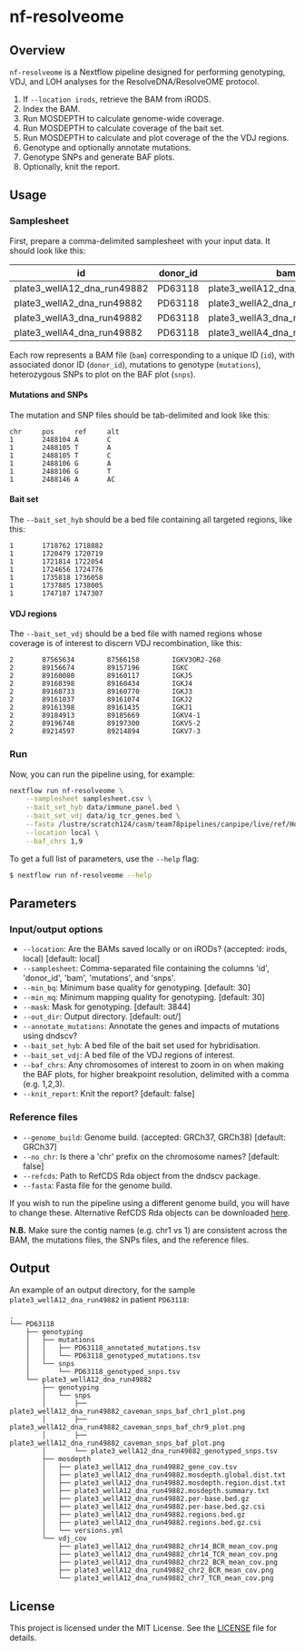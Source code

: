 # nf-resolveome

## Overview

`nf-resolveome` is a Nextflow pipeline designed for performing genotyping, 
VDJ, and LOH analyses for the ResolveDNA/ResolveOME protocol.

1. If `--location irods`, retrieve the BAM from iRODS.
2. Index the BAM.
3. Run MOSDEPTH to calculate genome-wide coverage.
4. Run MOSDEPTH to calculate coverage of the bait set.
5. Run MOSDEPTH to calculate and plot coverage of the the VDJ regions.
6. Genotype and optionally annotate mutations.
7. Genotype SNPs and generate BAF plots.
8. Optionally, knit the report.

## Usage

### Samplesheet

First, prepare a comma-delimited samplesheet with your input data. It should 
look like this:

| id                          | donor_id | bam                           | mutations                     | snps                      |
|----------------------------|----------|--------------------------------|-------------------------------|---------------------------|
| plate3_wellA12_dna_run49882 | PD63118  | plate3_wellA12_dna_run49882.bam | PD63118_nanoseq_mutations.tsv | PD63118_caveman_snps.tsv |
| plate3_wellA2_dna_run49882  | PD63118  | plate3_wellA2_dna_run49882.bam  | PD63118_nanoseq_mutations.tsv | PD63118_caveman_snps.tsv |
| plate3_wellA3_dna_run49882  | PD63118  | plate3_wellA3_dna_run49882.bam  | PD63118_nanoseq_mutations.tsv | PD63118_caveman_snps.tsv |
| plate3_wellA4_dna_run49882  | PD63118  | plate3_wellA4_dna_run49882.bam  | PD63118_nanoseq_mutations.tsv | PD63118_caveman_snps.tsv |                                            |

Each row represents a BAM file (`bam`) corresponding to a unique ID (`id`), with 
associated donor ID (`donor_id`), mutations to genotype (`mutations`), 
heterozygous SNPs to plot on the BAF plot (`snps`).

#### Mutations and SNPs

The mutation and SNP files should be tab-delimited and look like this:

```
chr     pos     ref     alt
1       2488104 A       C
1       2488105 T       A
1       2488105 T       C
1       2488106 G       A
1       2488106 G       T
1       2488146 A       AC
```

#### Bait set

The `--bait_set_hyb` should be a bed file containing all targeted regions, like
this:

```
1       1718762 1718882
1       1720479 1720719
1       1721814 1722054
1       1724656 1724776
1       1735818 1736058
1       1737885 1738005
1       1747187 1747307
```

#### VDJ regions

The `--bait_set_vdj` should be a bed file with named regions whose coverage is
of interest to discern VDJ recombination, like this:

```
2       87565634        87566158        IGKV3OR2-268
2       89156674        89157196        IGKC
2       89160080        89160117        IGKJ5
2       89160398        89160434        IGKJ4
2       89160733        89160770        IGKJ3
2       89161037        89161074        IGKJ2
2       89161398        89161435        IGKJ1
2       89184913        89185669        IGKV4-1
2       89196748        89197300        IGKV5-2
2       89214597        89214894        IGKV7-3
```

### Run

Now, you can run the pipeline using, for example:

```bash
nextflow run nf-resolveome \
    --samplesheet samplesheet.csv \
    --bait_set_hyb data/immune_panel.bed \
    --bait_set_vdj data/ig_tcr_genes.bed \
    --fasta /lustre/scratch124/casm/team78pipelines/canpipe/live/ref/Homo_sapiens/GRCh37d5/genome.fa \
    --location local \
    --baf_chrs 1,9
```

To get a full list of parameters, use the `--help` flag:

```bash
$ nextflow run nf-resolveome --help
```

## Parameters

### Input/output options

- `--location`: Are the BAMs saved locally or on iRODs?  (accepted: irods, local) [default: local]
- `--samplesheet`: Comma-separated file containing the columns 'id', 'donor_id', 'bam', 'mutations', and 'snps'. 
- `--min_bq`: Minimum base quality for genotyping. [default: 30] 
- `--min_mq`: Minimum mapping quality for genotyping. [default: 30] 
- `--mask`: Mask for genotyping. [default: 3844] 
- `--out_dir`: Output directory. [default: out/] 
- `--annotate_mutations`: Annotate the genes and impacts of mutations using dndscv? 
- `--bait_set_hyb`: A bed file of the bait set used for hybridisation. 
- `--bait_set_vdj`: A bed file of the VDJ regions of interest. 
- `--baf_chrs`: Any chromosomes of interest to zoom in on when making the BAF plots, for higher breakpoint resolution, delimited with a comma (e.g. 1,2,3). 
- `--knit_report`: Knit the report? [default: false]

### Reference files

- `--genome_build`: Genome build.  (accepted: GRCh37, GRCh38) [default: GRCh37] 
- `--no_chr`: Is there a 'chr' prefix on the chromosome names? [default: false]
- `--refcds`: Path to RefCDS Rda object from the dndscv package.
- `--fasta`: Fasta file for the genome build. 

If you wish to run the pipeline using a different genome build, you will have 
to change these. Alternative RefCDS Rda objects can be downloaded 
[here](https://github.com/im3sanger/dndscv_data/tree/master/data).

**N.B.** Make sure the contig names (e.g. chr1 vs 1) are consistent across the
BAM, the mutations files, the SNPs files, and the reference files.

## Output

An example of an output directory, for the sample `plate3_wellA12_dna_run49882`
in patient `PD63118`:

```
.
└── PD63118
    ├── genotyping
    │   ├── mutations
    │   │   ├── PD63118_annotated_mutations.tsv
    │   │   └── PD63118_genotyped_mutations.tsv
    │   └── snps
    │       └── PD63118_genotyped_snps.tsv
    └── plate3_wellA12_dna_run49882
        ├── genotyping
        │   └── snps
        │       ├── plate3_wellA12_dna_run49882_caveman_snps_baf_chr1_plot.png
        │       ├── plate3_wellA12_dna_run49882_caveman_snps_baf_chr9_plot.png
        │       ├── plate3_wellA12_dna_run49882_caveman_snps_baf_plot.png
        │       └── plate3_wellA12_dna_run49882_genotyped_snps.tsv
        ├── mosdepth
        │   ├── plate3_wellA12_dna_run49882_gene_cov.tsv
        │   ├── plate3_wellA12_dna_run49882.mosdepth.global.dist.txt
        │   ├── plate3_wellA12_dna_run49882.mosdepth.region.dist.txt
        │   ├── plate3_wellA12_dna_run49882.mosdepth.summary.txt
        │   ├── plate3_wellA12_dna_run49882.per-base.bed.gz
        │   ├── plate3_wellA12_dna_run49882.per-base.bed.gz.csi
        │   ├── plate3_wellA12_dna_run49882.regions.bed.gz
        │   ├── plate3_wellA12_dna_run49882.regions.bed.gz.csi
        │   └── versions.yml
        └── vdj_cov
            ├── plate3_wellA12_dna_run49882_chr14_BCR_mean_cov.png
            ├── plate3_wellA12_dna_run49882_chr14_TCR_mean_cov.png
            ├── plate3_wellA12_dna_run49882_chr22_BCR_mean_cov.png
            ├── plate3_wellA12_dna_run49882_chr2_BCR_mean_cov.png
            └── plate3_wellA12_dna_run49882_chr7_TCR_mean_cov.png
```

## License

This project is licensed under the MIT License. See the [LICENSE](LICENSE) file for details.
